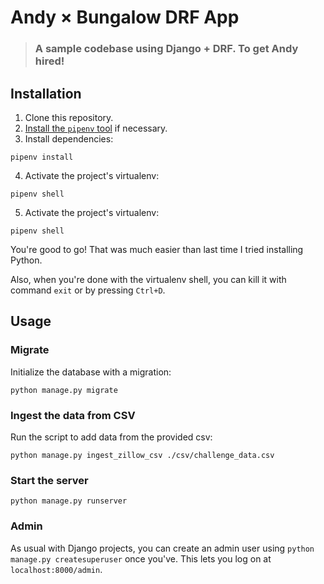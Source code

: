 # Andy × Bungalow DRF App

> ### A sample codebase using Django + DRF. To get Andy hired!

## Installation

1. Clone this repository.
2. [Install the `pipenv` tool](https://github.com/pypa/pipenv#installation) if necessary.
3. Install dependencies:

```
pipenv install
```

4. Activate the project's virtualenv:

```
pipenv shell
```

5. Activate the project's virtualenv:

```
pipenv shell
```

You're good to go! That was much easier than last time I tried installing Python.

Also, when you're done with the virtualenv shell, you can kill it with command `exit` or by pressing `Ctrl+D`.

## Usage

### Migrate

Initialize the database with a migration:

```
python manage.py migrate
```

### Ingest the data from CSV

Run the script to add data from the provided csv:

```
python manage.py ingest_zillow_csv ./csv/challenge_data.csv
```

### Start the server

```
python manage.py runserver
```

### Admin

As usual with Django projects, you can create an admin user using `python manage.py createsuperuser` once you've. This lets you log on at `localhost:8000/admin`.
